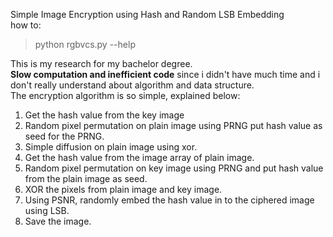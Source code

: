 Simple Image Encryption using Hash and Random LSB Embedding<br/>
how to: <br/>

> python rgbvcs.py --help

This is my research for my bachelor degree.<br/>
**Slow computation and inefficient code** since i didn't have much time and i don't really understand about algorithm and data structure.<br/>
The encryption algorithm is so simple, explained below:<br/>
1. Get the hash value from the key image
2. Random pixel permutation on plain image using PRNG put hash value as seed for the PRNG.
3. Simple diffusion on plain image using xor.
4. Get the hash value from the image array of plain image.
5. Random pixel permutation on key image using PRNG and put hash value from the plain image as seed.
6. XOR the pixels from plain image and key image.
7. Using PSNR, randomly embed the hash value in to the ciphered image using LSB.
8. Save the image.
